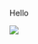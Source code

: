 Hello

![](https://komarev.com/ghpvc/?username=srgmh)

<!---
- 👋 Hi, I’m @srgmh
- 👀 I’m interested in ...
- 🌱 I’m currently learning ...
- 💞️ I’m looking to collaborate on ...
- 📫 How to reach me ...
--->

<!---
srgmh/srgmh is a ✨ special ✨ repository because its `README.md` (this file) appears on your GitHub profile.
You can click the Preview link to take a look at your changes.
--->
